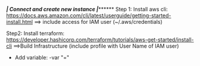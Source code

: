 ***********| Connect and create new instance |*****************	
Step 1:
Install aws cli: https://docs.aws.amazon.com/cli/latest/userguide/getting-started-install.html
==> include access for IAM user (~/.aws/credentials)

Step2:
Install terraform: https://developer.hashicorp.com/terraform/tutorials/aws-get-started/install-cli
==>Build Infrastructure (include profile with User Name of IAM user)

- Add variable: -var "<instance>=<value>"

